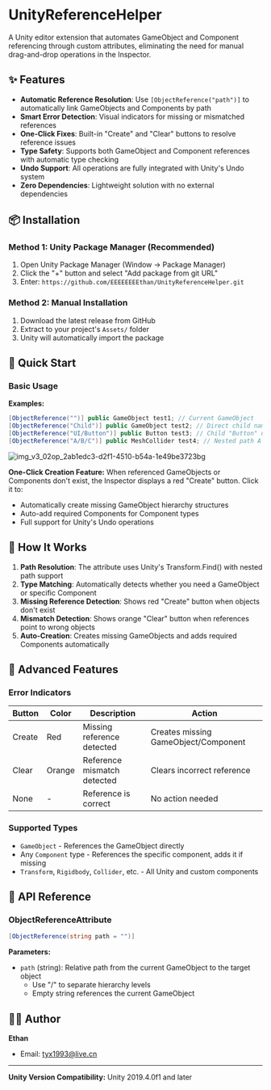 # UnityReferenceHelper

A Unity editor extension that automates GameObject and Component referencing through custom attributes, eliminating the need for manual drag-and-drop operations in the Inspector.

## ✨ Features

- **Automatic Reference Resolution**: Use `[ObjectReference("path")]` to automatically link GameObjects and Components by path
- **Smart Error Detection**: Visual indicators for missing or mismatched references
- **One-Click Fixes**: Built-in "Create" and "Clear" buttons to resolve reference issues
- **Type Safety**: Supports both GameObject and Component references with automatic type checking
- **Undo Support**: All operations are fully integrated with Unity's Undo system
- **Zero Dependencies**: Lightweight solution with no external dependencies

## 📦 Installation

### Method 1: Unity Package Manager (Recommended)
1. Open Unity Package Manager (Window → Package Manager)
2. Click the "+" button and select "Add package from git URL"
3. Enter: `https://github.com/EEEEEEEEthan/UnityReferenceHelper.git`

### Method 2: Manual Installation
1. Download the latest release from GitHub
2. Extract to your project's `Assets/` folder
3. Unity will automatically import the package

## 🚀 Quick Start

### Basic Usage

**Examples:**
```csharp
[ObjectReference("")] public GameObject test1; // Current GameObject
[ObjectReference("Child")] public GameObject test2; // Direct child named "Child"
[ObjectReference("UI/Button")] public Button test3; // Child "Button" under "UI"
[ObjectReference("A/B/C")] public MeshCollider test4; // Nested path A → B → C
```
![img_v3_02op_2ab1edc3-d2f1-4510-b54a-1e49be3723bg](https://github.com/user-attachments/assets/9e29709b-8405-4945-8d51-b8158fa138ea)

**One-Click Creation Feature:**
When referenced GameObjects or Components don't exist, the Inspector displays a red "Create" button. Click it to:
- Automatically create missing GameObject hierarchy structures
- Auto-add required Components for Component types
- Full support for Unity's Undo operations

## 🔧 How It Works

1. **Path Resolution**: The attribute uses Unity's Transform.Find() with nested path support
2. **Type Matching**: Automatically detects whether you need a GameObject or specific Component
3. **Missing Reference Detection**: Shows red "Create" button when objects don't exist
4. **Mismatch Detection**: Shows orange "Clear" button when references point to wrong objects
5. **Auto-Creation**: Creates missing GameObjects and adds required Components automatically

## 🎯 Advanced Features

### Error Indicators

| Button | Color | Description | Action |
|--------|-------|-------------|---------|
| Create | Red | Missing reference detected | Creates missing GameObject/Component |
| Clear | Orange | Reference mismatch detected | Clears incorrect reference |
| None | - | Reference is correct | No action needed |

### Supported Types
- `GameObject` - References the GameObject directly
- Any `Component` type - References the specific component, adds it if missing
- `Transform`, `Rigidbody`, `Collider`, etc. - All Unity and custom components

## 📝 API Reference

### ObjectReferenceAttribute

```csharp
[ObjectReference(string path = "")]
```

**Parameters:**
- `path` (string): Relative path from the current GameObject to the target object
  - Use "/" to separate hierarchy levels
  - Empty string references the current GameObject

## 👨‍💻 Author

**Ethan**
- Email: tyx1993@live.cn

---

**Unity Version Compatibility:** Unity 2019.4.0f1 and later
